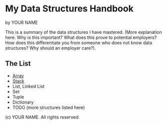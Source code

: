 # My Data Structures Handbook

by YOUR NAME

This is a summary of the data structures I have mastered. (More explanation here.
Why is this important? What does this prove to potential employers? How does this
differentiate you from someone who does not know data structures? Why should an
employer care?).

## The List

* [Array](array.md)
* [Stack](stack.md)
* List, Linked List
* Set
* Tuple
* Dictionary
* TODO (more structures listed here)

(c) YOUR NAME. All rights reserved.

